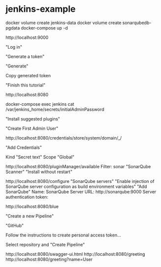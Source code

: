 # jenkins-example

docker volume create jenkins-data
docker volume create sonarqubedb-pgdata
docker-compose up -d

http://localhost:9000

"Log in"

"Generate a token"

"Generate"

Copy generated token 

"Finish this tutorial"

http://localhost:8080

docker-compose exec jenkins cat /var/jenkins_home/secrets/initialAdminPassword

"Install suggested plugins"

"Create First Admin User"

http://localhost:8080/credentials/store/system/domain/_/

"Add Credentials"

Kind "Secret text"
Scope "Global"

http://localhost:8080/pluginManager/available
Filter: sonar
"SonarQube Scanner"
"Install without restart"

http://localhost:8080/configure
"SonarQube servers"
"Enable injection of SonarQube server configuration as build environment variables"
"Add SonarQube"
Name: SonarQube
Server URL: http://sonarqube:9000
Server authentication token: 

http://localhost:8080/blue

"Create a new Pipeline"

"GitHub"

Follow the instructions to create personal access token...

Select repository and "Create Pipeline"

http://localhost:8080/swagger-ui.html
http://localhost:8080/greeting
http://localhost:8080/greeting?name=User